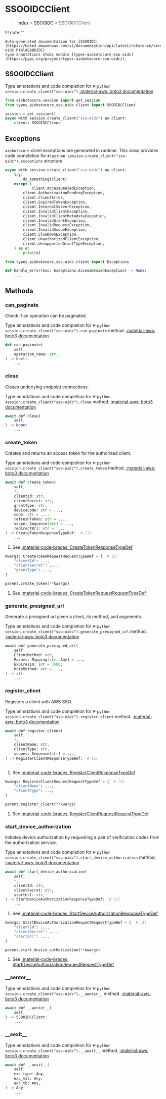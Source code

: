 # SSOOIDCClient

> [Index](../README.md) > [SSOOIDC](./README.md) > SSOOIDCClient

!!! note ""

    Auto-generated documentation for [SSOOIDC](https://boto3.amazonaws.com/v1/documentation/api/latest/reference/services/sso-oidc.html#SSOOIDC)
    type annotations stubs module [types-aiobotocore-sso-oidc](https://pypi.org/project/types-aiobotocore-sso-oidc/).

## SSOOIDCClient

Type annotations and code completion for `#!python session.create_client("sso-oidc")`
[:material-aws: boto3 documentation](https://boto3.amazonaws.com/v1/documentation/api/latest/reference/services/sso-oidc.html#SSOOIDC.Client)

```python title="Usage example"
from aiobotocore.session import get_session
from types_aiobotocore_sso_oidc.client import SSOOIDCClient

session = get_session()
async with session.create_client("sso-oidc") as client:
    client: SSOOIDCClient
```

## Exceptions


`aiobotocore` client exceptions are generated in runtime.
This class provides code completion for `#!python session.create_client("sso-oidc").exceptions` structure.

```python title="Usage example"
async with session.create_client("sso-oidc") as client:
    try:
        do_something(client)
    except (
            client.AccessDeniedException,
        client.AuthorizationPendingException,
        client.ClientError,
        client.ExpiredTokenException,
        client.InternalServerException,
        client.InvalidClientException,
        client.InvalidClientMetadataException,
        client.InvalidGrantException,
        client.InvalidRequestException,
        client.InvalidScopeException,
        client.SlowDownException,
        client.UnauthorizedClientException,
        client.UnsupportedGrantTypeException,
    ) as e:
        print(e)
```

```python title="Type checking example"
from types_aiobotocore_sso_oidc.client import Exceptions

def handle_error(exc: Exceptions.AccessDeniedException) -> None:
    ...
```


## Methods


### can\_paginate

Check if an operation can be paginated.

Type annotations and code completion for `#!python session.create_client("sso-oidc").can_paginate` method.
[:material-aws: boto3 documentation](https://boto3.amazonaws.com/v1/documentation/api/latest/reference/services/sso-oidc.html#SSOOIDC.Client.can_paginate)

```python title="Method definition"
def can_paginate(
    self,
    operation_name: str,
) -> bool:
    ...
```


### close

Closes underlying endpoint connections.

Type annotations and code completion for `#!python session.create_client("sso-oidc").close` method.
[:material-aws: boto3 documentation](https://boto3.amazonaws.com/v1/documentation/api/latest/reference/services/sso-oidc.html#SSOOIDC.Client.close)

```python title="Method definition"
await def close(
    self,
) -> None:
    ...
```


### create\_token

Creates and returns an access token for the authorized client.

Type annotations and code completion for `#!python session.create_client("sso-oidc").create_token` method.
[:material-aws: boto3 documentation](https://boto3.amazonaws.com/v1/documentation/api/latest/reference/services/sso-oidc.html#SSOOIDC.Client.create_token)

```python title="Method definition"
await def create_token(
    self,
    *,
    clientId: str,
    clientSecret: str,
    grantType: str,
    deviceCode: str = ...,
    code: str = ...,
    refreshToken: str = ...,
    scope: Sequence[str] = ...,
    redirectUri: str = ...,
) -> CreateTokenResponseTypeDef:  # (1)
    ...
```

1. See [:material-code-braces: CreateTokenResponseTypeDef](./type_defs.md#createtokenresponsetypedef) 


```python title="Usage example with kwargs"
kwargs: CreateTokenRequestRequestTypeDef = {  # (1)
    "clientId": ...,
    "clientSecret": ...,
    "grantType": ...,
}

parent.create_token(**kwargs)
```

1. See [:material-code-braces: CreateTokenRequestRequestTypeDef](./type_defs.md#createtokenrequestrequesttypedef) 

### generate\_presigned\_url

Generate a presigned url given a client, its method, and arguments.

Type annotations and code completion for `#!python session.create_client("sso-oidc").generate_presigned_url` method.
[:material-aws: boto3 documentation](https://boto3.amazonaws.com/v1/documentation/api/latest/reference/services/sso-oidc.html#SSOOIDC.Client.generate_presigned_url)

```python title="Method definition"
await def generate_presigned_url(
    self,
    ClientMethod: str,
    Params: Mapping[str, Any] = ...,
    ExpiresIn: int = 3600,
    HttpMethod: str = ...,
) -> str:
    ...
```


### register\_client

Registers a client with AWS SSO.

Type annotations and code completion for `#!python session.create_client("sso-oidc").register_client` method.
[:material-aws: boto3 documentation](https://boto3.amazonaws.com/v1/documentation/api/latest/reference/services/sso-oidc.html#SSOOIDC.Client.register_client)

```python title="Method definition"
await def register_client(
    self,
    *,
    clientName: str,
    clientType: str,
    scopes: Sequence[str] = ...,
) -> RegisterClientResponseTypeDef:  # (1)
    ...
```

1. See [:material-code-braces: RegisterClientResponseTypeDef](./type_defs.md#registerclientresponsetypedef) 


```python title="Usage example with kwargs"
kwargs: RegisterClientRequestRequestTypeDef = {  # (1)
    "clientName": ...,
    "clientType": ...,
}

parent.register_client(**kwargs)
```

1. See [:material-code-braces: RegisterClientRequestRequestTypeDef](./type_defs.md#registerclientrequestrequesttypedef) 

### start\_device\_authorization

Initiates device authorization by requesting a pair of verification codes from
the authorization service.

Type annotations and code completion for `#!python session.create_client("sso-oidc").start_device_authorization` method.
[:material-aws: boto3 documentation](https://boto3.amazonaws.com/v1/documentation/api/latest/reference/services/sso-oidc.html#SSOOIDC.Client.start_device_authorization)

```python title="Method definition"
await def start_device_authorization(
    self,
    *,
    clientId: str,
    clientSecret: str,
    startUrl: str,
) -> StartDeviceAuthorizationResponseTypeDef:  # (1)
    ...
```

1. See [:material-code-braces: StartDeviceAuthorizationResponseTypeDef](./type_defs.md#startdeviceauthorizationresponsetypedef) 


```python title="Usage example with kwargs"
kwargs: StartDeviceAuthorizationRequestRequestTypeDef = {  # (1)
    "clientId": ...,
    "clientSecret": ...,
    "startUrl": ...,
}

parent.start_device_authorization(**kwargs)
```

1. See [:material-code-braces: StartDeviceAuthorizationRequestRequestTypeDef](./type_defs.md#startdeviceauthorizationrequestrequesttypedef) 

### \_\_aenter\_\_



Type annotations and code completion for `#!python session.create_client("sso-oidc").__aenter__` method.
[:material-aws: boto3 documentation](https://boto3.amazonaws.com/v1/documentation/api/latest/reference/services/sso-oidc.html#SSOOIDC.Client.__aenter__)

```python title="Method definition"
await def __aenter__(
    self,
) -> SSOOIDCClient:
    ...
```


### \_\_aexit\_\_



Type annotations and code completion for `#!python session.create_client("sso-oidc").__aexit__` method.
[:material-aws: boto3 documentation](https://boto3.amazonaws.com/v1/documentation/api/latest/reference/services/sso-oidc.html#SSOOIDC.Client.__aexit__)

```python title="Method definition"
await def __aexit__(
    self,
    exc_type: Any,
    exc_val: Any,
    exc_tb: Any,
) -> Any:
    ...
```





